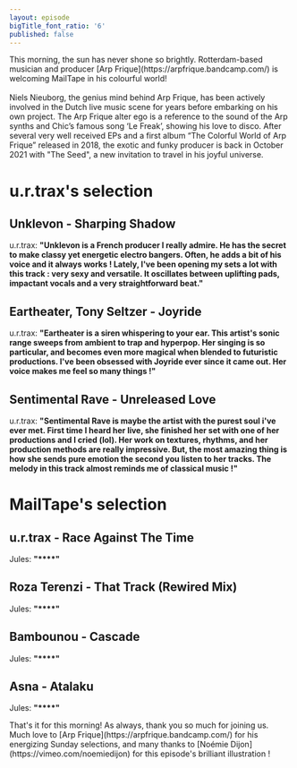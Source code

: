 ```yaml
---
layout: episode
bigTitle_font_ratio: '6'
published: false
---
```

<p id="introduction"> This morning, the sun has never shone so brightly. Rotterdam-based musician and producer [Arp Frique](https://arpfrique.bandcamp.com/) is welcoming MailTape in his colourful world! 
<br><br>
Niels Nieuborg, the genius mind behind Arp Frique, has been actively involved in the Dutch live music scene for years before embarking on his own project. The Arp Frique alter ego is a reference to the sound of the Arp synths and Chic’s famous song ‘Le Freak’, showing his love to disco. After several very well received EPs and a first album “The Colorful World of Arp Frique” released in 2018, the exotic and funky producer is back in October 2021 with "The Seed", a new invitation to travel in his joyful universe.
</p>


# u.r.trax's selection

## Unklevon - Sharping Shadow
u.r.trax: **"**Unklevon is a French producer I really admire. He has the secret to make classy yet energetic electro bangers. Often, he adds a bit of his voice and it always works ! Lately, I've been opening my sets a lot with this track : very sexy and versatile. It oscillates between uplifting pads, impactant vocals and a very straightforward beat.**"**

## Eartheater, Tony Seltzer - Joyride
u.r.trax: **"**Eartheater is a siren whispering to your ear. This artist's sonic range sweeps from ambient to trap and hyperpop. Her singing is so particular, and becomes even more magical when blended to futuristic productions. I've been obsessed with Joyride ever since it came out. Her voice makes me feel so many things !**"**

## Sentimental Rave - Unreleased Love
u.r.trax: **"**Sentimental Rave is maybe the artist with the purest soul i've ever met. First time I heard her live, she finished her set with one of her productions and I cried (lol). Her work on textures, rhythms, and her production methods are really impressive. But, the most amazing thing is how she sends pure emotion the second you listen to her tracks. The melody in this track almost reminds me of classical music !**"**


# MailTape's selection

## u.r.trax - Race Against The Time
Jules: **"****"**

## Roza Terenzi - That Track (Rewired Mix)
Jules: **"****"**

## Bambounou - Cascade
Jules: **"****"**

## Asna - Atalaku
Jules: **"****"**


<p id="outroduction">That's it for this morning! As always, thank you so much for joining us. Much love to [Arp Frique](https://arpfrique.bandcamp.com/) for his energizing Sunday selections, and many thanks to [Noémie Dijon](https://vimeo.com/noemiedijon) for this episode's brilliant illustration !</p>
